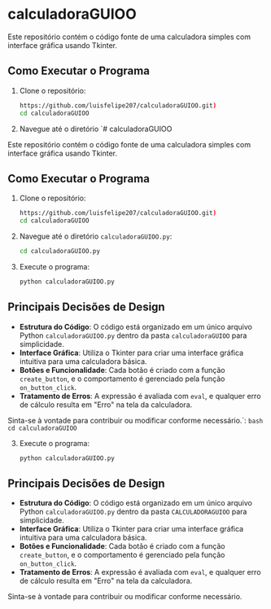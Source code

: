 # calculadoraGUIOO

Este repositório contém o código fonte de uma calculadora simples com interface gráfica usando Tkinter.

## Como Executar o Programa

1. Clone o repositório:
    ```bash
    https://github.com/luisfelipe207/calculadoraGUIOO.git)
    cd calculadoraGUIOO
    ```

2. Navegue até o diretório `# calculadoraGUIOO

Este repositório contém o código fonte de uma calculadora simples com interface gráfica usando Tkinter.

## Como Executar o Programa

1. Clone o repositório:
    ```bash
    https://github.com/luisfelipe207/calculadoraGUIOO.git)
    cd calculadoraGUIOO
    ```

2. Navegue até o diretório `calculadoraGUIOO.py`:
    ```bash
    cd calculadoraGUIOO.py
    ```

3. Execute o programa:
    ```bash
    python calculadoraGUIOO.py
    ```

## Principais Decisões de Design

- **Estrutura do Código**: O código está organizado em um único arquivo Python `calculadoraGUIOO.py` dentro da pasta `calculadoraGUIOO` para simplicidade.
- **Interface Gráfica**: Utiliza o Tkinter para criar uma interface gráfica intuitiva para uma calculadora básica.
- **Botões e Funcionalidade**: Cada botão é criado com a função `create_button`, e o comportamento é gerenciado pela função `on_button_click`.
- **Tratamento de Erros**: A expressão é avaliada com `eval`, e qualquer erro de cálculo resulta em "Erro" na tela da calculadora.

Sinta-se à vontade para contribuir ou modificar conforme necessário.`:
    ```bash
    cd calculadoraGUIOO
    ```

3. Execute o programa:
    ```bash
    python calculadoraGUIOO.py
    ```

## Principais Decisões de Design

- **Estrutura do Código**: O código está organizado em um único arquivo Python `calculadoraGUIOO.py` dentro da pasta `CALCULADORAGUIOO` para simplicidade.
- **Interface Gráfica**: Utiliza o Tkinter para criar uma interface gráfica intuitiva para uma calculadora básica.
- **Botões e Funcionalidade**: Cada botão é criado com a função `create_button`, e o comportamento é gerenciado pela função `on_button_click`.
- **Tratamento de Erros**: A expressão é avaliada com `eval`, e qualquer erro de cálculo resulta em "Erro" na tela da calculadora.

Sinta-se à vontade para contribuir ou modificar conforme necessário.
